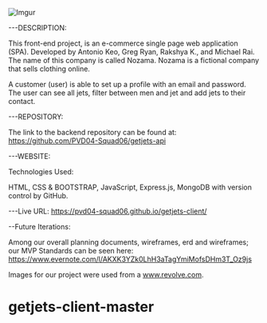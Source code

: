 ![Imgur](https://i.imgur.com/jSgEkd2.png)

---DESCRIPTION:


This front-end project, is an e-commerce single page web application (SPA). Developed by Antonio Keo, Greg Ryan, Rakshya K., and Michael Rai. The name of this company is called Nozama. Nozama is a fictional company that sells clothing online.

A customer (user) is able to set up a profile with an email and password. The user can see all jets, filter between men and jet and add jets to their contact.

---REPOSITORY:

The link to the backend repository can be found at:
https://github.com/PVD04-Squad06/getjets-api

---WEBSITE:

Technologies Used:

HTML, CSS & BOOTSTRAP, JavaScript, Express.js, MongoDB with version control by GitHub.

---Live URL: https://pvd04-squad06.github.io/getjets-client/

--Future Iterations:


Among our overall planning documents, wireframes, erd and wireframes; our MVP Standards can be seen here:
https://www.evernote.com/l/AKXK3YZk0LhH3aTagYmiMofsDHm3T_Oz9js

Images for our project were used from a www.revolve.com.
# getjets-client-master

